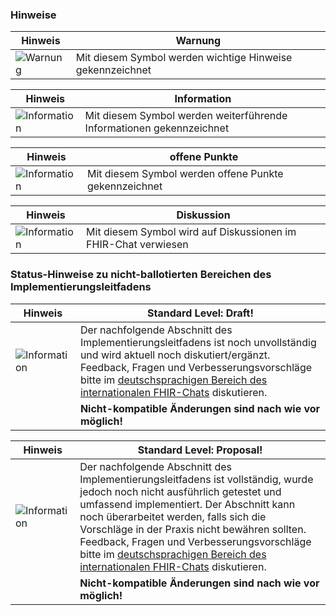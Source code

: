 ### Hinweise

| Hinweis | Warnung |
|---------|---------------------|
|![Warnung](https://wiki.hl7.de/images/thumb/Attention_icon.svg/100px-Attention_icon.svg.png)| Mit diesem Symbol werden wichtige Hinweise gekennzeichnet |

| Hinweis | Information |
|---------|---------------------|
|![Information](https://wiki.hl7.de/images/thumb/Information_icon.svg/100px-Information_icon.svg.png)| Mit diesem Symbol werden weiterführende Informationen gekennzeichnet |

| Hinweis | offene Punkte |
|---------|---------------------|
|![Information](https://wiki.hl7.de/images/thumb/Under_construction_icon-blue.svg/100px-Under_construction_icon-blue.svg.png)| Mit diesem Symbol werden offene Punkte gekennzeichnet |

| Hinweis | Diskussion |
|---------|---------------------|
|![Information](https://wiki.hl7.de/images/thumb/Talk.svg/100px-Talk.svg.png)| Mit diesem Symbol wird auf Diskussionen im FHIR-Chat verwiesen |

<!--

| Hinweis | Standard Level: Draft!|
|---------|---------------------|
| {{render:Warning}} | Der nachfolgende Abschnitt des Implementierungsleitfadens wird als nicht vollständig genug oder nicht ausreichend geprüft angesehen, um ausschließen zu können das zukünftige Versionen rückwärtskompatibel bleiben. Im Anschluss an eine Ballotierung wird der Status in der Regel auf "Trial-Use" angehoben. Wir bitten hierzu um Meinungen und Vorschläge aus der Community.|

-->
### Status-Hinweise zu nicht-ballotierten Bereichen des Implementierungsleitfadens
| Hinweis | Standard Level: Draft!|
|---------|---------------------|
|![Information](https://wiki.hl7.de/images/thumb/Under_construction_icon-blue.svg/100px-Under_construction_icon-blue.svg.png)| Der nachfolgende Abschnitt des Implementierungsleitfadens ist noch unvollständig und wird aktuell noch diskutiert/ergänzt. Feedback, Fragen und Verbesserungsvorschläge bitte im [deutschsprachigen Bereich des internationalen FHIR-Chats](https://chat.fhir.org/#narrow/stream/179183-german-(d-a-ch)) diskutieren.|
| | **Nicht-kompatible Änderungen sind nach wie vor möglich!** |

| Hinweis | Standard Level: Proposal!|
|---------|---------------------|
|![Information](https://wiki.hl7.de/images/thumb/Under_construction_icon-blue.svg/100px-Under_construction_icon-blue.svg.png)| Der nachfolgende Abschnitt des Implementierungsleitfadens ist vollständig, wurde jedoch noch nicht ausführlich getestet und umfassend implementiert. Der Abschnitt kann noch überarbeitet werden, falls sich die Vorschläge in der Praxis nicht bewähren sollten. Feedback, Fragen und Verbesserungsvorschläge bitte im [deutschsprachigen Bereich des internationalen FHIR-Chats](https://chat.fhir.org/#narrow/stream/179183-german-(d-a-ch)) diskutieren.|
| | **Nicht-kompatible Änderungen sind nach wie vor möglich!** |
